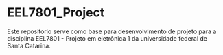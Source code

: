 # EEL7801_Project

Este repositorio serve como base para desenvolvimento de projeto para a disciplina EEL7801 - Projeto em eletrônica 1 da universidade federal de Santa Catarina. 
